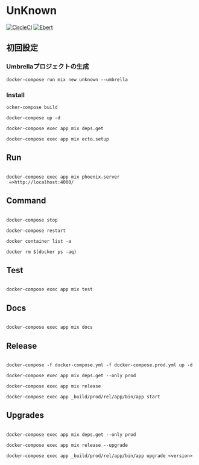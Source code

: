 # UnKnown

[![CircleCI](https://circleci.com/gh/sumiyoshi/unknown.svg?style=svg)](https://circleci.com/gh/sumiyoshi/unknown)
[![Ebert](https://ebertapp.io/github/sumiyoshi/unknown.svg)](https://ebertapp.io/github/sumiyoshi/unknown)

## 初回設定

### Umbrellaプロジェクトの生成

```
docker-compose run mix new unknown --umbrella
```

### Install

```
ocker-compose build

docker-compose up -d

docker-compose exec app mix deps.get

docker-compose exec app mix ecto.setup
```

## Run

```

docker-compose exec app mix phoenix.server
 =>http://localhost:4000/

```

## Command

```

docker-compose stop

docker-compose restart

docker container list -a

docker rm $(docker ps -aq)

```

## Test

```

docker-compose exec app mix test

```

## Docs

```

docker-compose exec app mix docs

```

## Release

```

docker-compose -f docker-compose.yml -f docker-compose.prod.yml up -d

docker-compose exec app mix deps.get --only prod

docker-compose exec app mix release

docker-compose exec app _build/prod/rel/app/bin/app start

```

## Upgrades

```

docker-compose exec app mix deps.get --only prod

docker-compose exec app mix release --upgrade

docker-compose exec app _build/prod/rel/app/bin/app upgrade <version>

```